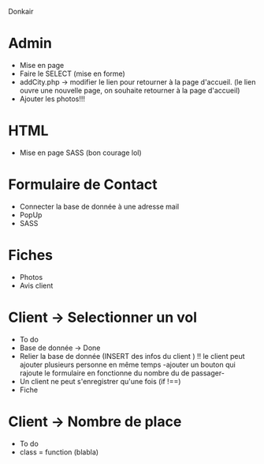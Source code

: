 Donkair

#  Admin
- Mise en page
- Faire le SELECT (mise en forme)
- addCity.php -> modifier le lien pour retourner à la page d'accueil. (le lien ouvre une nouvelle page, on souhaite retourner à la page d'accueil)
- Ajouter les photos!!!

# HTML
- Mise en page  SASS (bon courage lol)

# Formulaire de Contact
- Connecter la base de donnée à une adresse mail
- PopUp
- SASS

# Fiches
- Photos
- Avis client

# Client -> Selectionner un vol 
- To do
- Base de donnée -> Done
- Relier la base de donnée (INSERT des infos du client ) !! le client peut ajouter plusieurs personne en même temps -ajouter un bouton qui rajoute le formulaire en fonctionne du nombre du de passager-
- Un client ne peut s'enregistrer qu'une fois (if !==)
- Fiche

# Client -> Nombre de place 
- To do 
- class = function (blabla)
